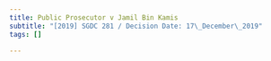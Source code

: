 ```yaml
---
title: Public Prosecutor v Jamil Bin Kamis
subtitle: "[2019] SGDC 281 / Decision Date: 17\_December\_2019"
tags: []

---
```

